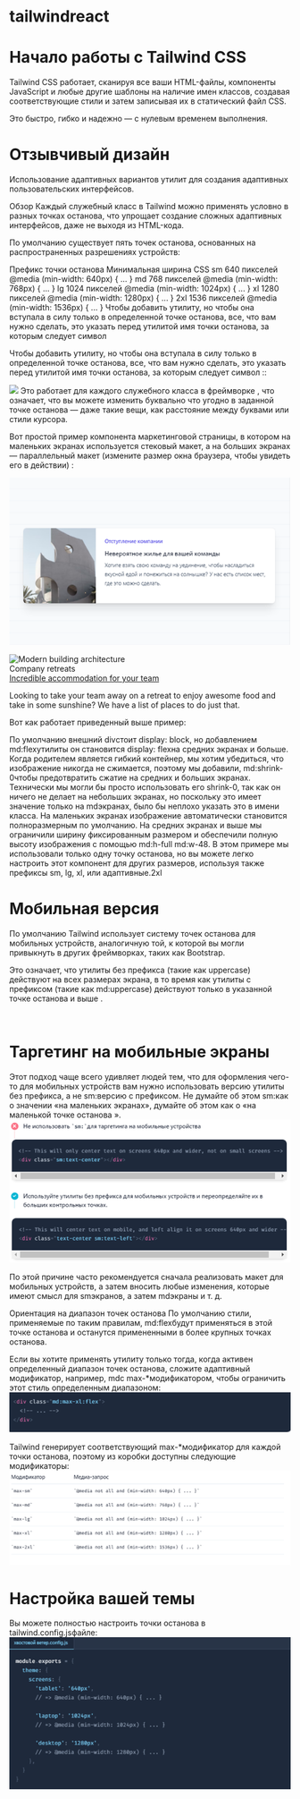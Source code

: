 # tailwindreact

# Начало работы с Tailwind CSS

Tailwind CSS работает, сканируя все ваши HTML-файлы, компоненты JavaScript и любые другие шаблоны на наличие имен классов, создавая соответствующие стили и затем записывая их в статический файл CSS.

Это быстро, гибко и надежно — с нулевым временем выполнения.

# Отзывчивый дизайн

Использование адаптивных вариантов утилит для создания адаптивных пользовательских интерфейсов.

Обзор
Каждый служебный класс в Tailwind можно применять условно в разных точках останова, что упрощает создание сложных адаптивных интерфейсов, даже не выходя из HTML-кода.

По умолчанию существует пять точек останова, основанных на распространенных разрешениях устройств:

Префикс точки останова Минимальная ширина CSS
sm 640 пикселей @media (min-width: 640px) { ... }
md 768 пикселей @media (min-width: 768px) { ... }
lg 1024 пикселей @media (min-width: 1024px) { ... }
xl 1280 пикселей @media (min-width: 1280px) { ... }
2xl 1536 пикселей @media (min-width: 1536px) { ... }
Чтобы добавить утилиту, но чтобы она вступала в силу только в определенной точке останова, все, что вам нужно сделать, это указать перед утилитой имя точки останова, за которым следует символ

Чтобы добавить утилиту, но чтобы она вступала в силу только в определенной точке останова, все, что вам нужно сделать, это указать перед утилитой имя точки останова, за которым следует символ ::

<!-- Width of 16 by default, 32 on medium screens, and 48 on large screens -->
<img class="w-16 md:w-32 lg:w-48" src="...">
Это работает для каждого служебного класса в фреймворке , что означает, что вы можете изменить буквально что угодно в заданной точке останова — даже такие вещи, как расстояние между буквами или стили курсора.

Вот простой пример компонента маркетинговой страницы, в котором на маленьких экранах используется стековый макет, а на больших экранах — параллельный макет (измените размер окна браузера, чтобы увидеть его в действии) :

![Alt text](src/img/1.PNG)

<div class="max-w-md mx-auto bg-white rounded-xl shadow-md overflow-hidden md:max-w-2xl">
  <div class="md:flex">
    <div class="md:shrink-0">
      <img class="h-48 w-full object-cover md:h-full md:w-48" src="/img/building.jpg" alt="Modern building architecture">
    </div>
    <div class="p-8">
      <div class="uppercase tracking-wide text-sm text-indigo-500 font-semibold">Company retreats</div>
      <a href="#" class="block mt-1 text-lg leading-tight font-medium text-black hover:underline">Incredible accommodation for your team</a>
      <p class="mt-2 text-slate-500">Looking to take your team away on a retreat to enjoy awesome food and take in some sunshine? We have a list of places to do just that.</p>
    </div>
  </div>
</div>

Вот как работает приведенный выше пример:

По умолчанию внешний divстоит display: block, но добавлением md:flexутилиты он становится display: flexна средних экранах и больше.
Когда родителем является гибкий контейнер, мы хотим убедиться, что изображение никогда не сжимается, поэтому мы добавили, md:shrink-0чтобы предотвратить сжатие на средних и больших экранах. Технически мы могли бы просто использовать его shrink-0, так как он ничего не делает на небольших экранах, но поскольку это имеет значение только на mdэкранах, было бы неплохо указать это в имени класса.
На маленьких экранах изображение автоматически становится полноразмерным по умолчанию. На средних экранах и выше мы ограничили ширину фиксированным размером и обеспечили полную высоту изображения с помощью md:h-full md:w-48.
В этом примере мы использовали только одну точку останова, но вы можете легко настроить этот компонент для других размеров, используя также префиксы sm, lg, xl, или адаптивные.2xl

# Мобильная версия

По умолчанию Tailwind использует систему точек останова для мобильных устройств, аналогичную той, к которой вы могли привыкнуть в других фреймворках, таких как Bootstrap.

Это означает, что утилиты без префикса (такие как uppercase) действуют на всех размерах экрана, в то время как утилиты с префиксом (такие как md:uppercase) действуют только в указанной точке останова и выше .

​

# Таргетинг на мобильные экраны

Этот подход чаще всего удивляет людей тем, что для оформления чего-то для мобильных устройств вам нужно использовать версию утилиты без префикса, а не sm:версию с префиксом. Не думайте об этом sm:как о значении «на маленьких экранах», думайте об этом как о «на маленькой точке останова ».
![Alt text](src/img/2.PNG)

По этой причине часто рекомендуется сначала реализовать макет для мобильных устройств, а затем вносить любые изменения, которые имеют смысл для smэкранов, а затем mdэкраны и т. д.

Oриентация на диапазон точек останова
По умолчанию стили, применяемые по таким правилам, md:flexбудут применяться в этой точке останова и останутся примененными в более крупных точках останова.

Если вы хотите применять утилиту только тогда, когда активен определенный диапазон точек останова, сложите адаптивный модификатор, например, mdс max-\*модификатором, чтобы ограничить этот стиль определенным диапазоном:
![Alt text](src/img/3.PNG)

Tailwind генерирует соответствующий max-\*модификатор для каждой точки останова, поэтому из коробки доступны следующие модификаторы:
![Alt text](src/img/4.PNG)




# Настройка вашей темы
Вы можете полностью настроить точки останова в tailwind.config.jsфайле:
![Alt text](src/img/5.PNG)